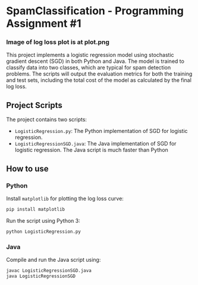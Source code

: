 # SpamClassification - Programming Assignment #1
### Image of log loss plot is at plot.png

This project implements a logistic regression model using stochastic gradient descent (SGD) in both Python and Java. The model is trained to classify data into two classes, which are typical for spam detection problems. The scripts will output the evaluation metrics for both the training and test sets, including the total cost of the model as calculated by the final log loss.

## Project Scripts

The project contains two scripts:
- `LogisticRegression.py`: The Python implementation of SGD for logistic regression.
- `LogisticRegressionSGD.java`: The Java implementation of SGD for logistic regression. The Java script is much faster than Python

## How to use

### Python

Install `matplotlib` for plotting the log loss curve:

```bash
pip install matplotlib
```

Run the script using Python 3:

```bash
python LogisticRegression.py
```

### Java

Compile and run the Java script using:

```bash
javac LogisticRegressionSGD.java
java LogisticRegressionSGD
```
